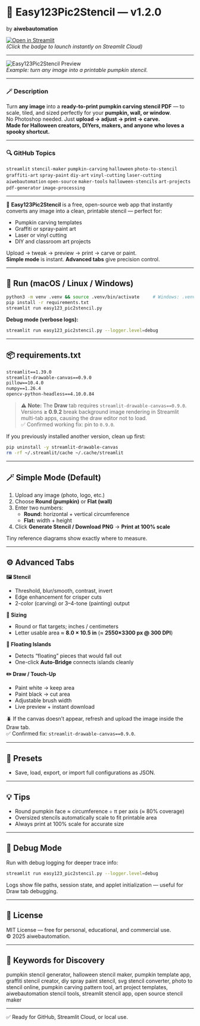 # 🎃 Easy123Pic2Stencil — v1.2.0  
by **aiwebautomation**  

[![Open in Streamlit](https://static.streamlit.io/badges/streamlit_badge_black_white.svg)](https://share.streamlit.io/aiwebautomation/easy123pic2stencil)  
*(Click the badge to launch instantly on Streamlit Cloud)*  

---

![Easy123Pic2Stencil Preview](https://raw.githubusercontent.com/aiwebautomation/Easy123Pic2Stencil/main/docs/cover_screenshot.png)  
*Example: turn any image into a printable pumpkin stencil.*

---

### 🪄 Description

Turn **any image** into a **ready-to-print pumpkin carving stencil PDF** — to scale, tiled, and sized perfectly for your **pumpkin, wall, or window**.  
No Photoshop needed. Just **upload → adjust → print → carve.**  
**Made for Halloween creators, DIYers, makers, and anyone who loves a spooky shortcut.**

---

### 🔍 GitHub Topics
`streamlit` `stencil-maker` `pumpkin-carving` `halloween` `photo-to-stencil` `graffiti-art` `spray-paint` `diy-art` `vinyl-cutting` `laser-cutting` `aiwebautomation` `open-source` `maker-tools` `halloween-stencils` `art-projects` `pdf-generator` `image-processing`

---

🎃 **Easy123Pic2Stencil** is a free, open-source web app that instantly converts any image into a clean, printable stencil — perfect for:
- Pumpkin carving templates  
- Graffiti or spray-paint art  
- Laser or vinyl cutting  
- DIY and classroom art projects  

Upload → tweak → preview → print → carve or paint.  
**Simple mode** is instant. **Advanced tabs** give precision control.

---

## 🧩 Run (macOS / Linux / Windows)

```bash
python3 -m venv .venv && source .venv/bin/activate     # Windows: .venv\Scripts\activate
pip install -r requirements.txt
streamlit run easy123_pic2stencil.py
```

**Debug mode (verbose logs):**
```bash
streamlit run easy123_pic2stencil.py --logger.level=debug
```

---

## 📦 requirements.txt

```txt
streamlit==1.39.0
streamlit-drawable-canvas==0.9.0
pillow==10.4.0
numpy==1.26.4
opencv-python-headless==4.10.0.84
```

> ⚠️ **Note:** The **Draw** tab requires `streamlit-drawable-canvas==0.9.0`.  
> Versions **≥ 0.9.2** break background image rendering in Streamlit multi-tab apps, causing the draw editor not to load.  
> ✅ Confirmed working fix: pin to `0.9.0`.

If you previously installed another version, clean up first:

```bash
pip uninstall -y streamlit-drawable-canvas
rm -rf ~/.streamlit/cache ~/.cache/streamlit
```

---

## 🪄 Simple Mode (Default)

1. Upload any image (photo, logo, etc.)  
2. Choose **Round (pumpkin)** or **Flat (wall)**  
3. Enter two numbers:  
   - **Round:** horizontal + vertical circumference  
   - **Flat:** width + height  
4. Click **Generate Stencil / Download PNG** → **Print at 100% scale**

Tiny reference diagrams show exactly where to measure.

---

## ⚙️ Advanced Tabs

**🖼️ Stencil**  
- Threshold, blur/smooth, contrast, invert  
- Edge enhancement for crisper cuts  
- 2-color (carving) or 3–4-tone (painting) output  

**📏 Sizing**  
- Round or flat targets; inches / centimeters  
- Letter usable area ≈ **8.0 × 10.5 in** (≈ **2550×3300 px @ 300 DPI**)  

**🧱 Floating Islands**  
- Detects “floating” pieces that would fall out  
- One-click **Auto-Bridge** connects islands cleanly  

**✏️ Draw / Touch-Up**  
- Paint white → keep area  
- Paint black → cut area  
- Adjustable brush width  
- Live preview + instant download  

🪲 If the canvas doesn’t appear, refresh and upload the image inside the Draw tab.  
✅ Confirmed fix: `streamlit-drawable-canvas==0.9.0`.

---

## 💾 Presets

- Save, load, export, or import full configurations as JSON.

---

## 💡 Tips

- Round pumpkin face ≈ circumference ÷ π per axis (≈ 80% coverage)  
- Oversized stencils automatically scale to fit printable area  
- Always print at 100% scale for accurate size

---

## 🧪 Debug Mode

Run with debug logging for deeper trace info:

```bash
streamlit run easy123_pic2stencil.py --logger.level=debug
```

Logs show file paths, session state, and applet initialization — useful for Draw tab debugging.

---

## 📜 License

MIT License — free for personal, educational, and commercial use.  
© 2025 aiwebautomation.

---

## 🧠 Keywords for Discovery

pumpkin stencil generator, halloween stencil maker, pumpkin template app, graffiti stencil creator, diy spray paint stencil, svg stencil converter, photo to stencil online, pumpkin carving pattern tool, art project templates, aiwebautomation stencil tools, streamlit stencil app, open source stencil maker

---

✅ Ready for GitHub, Streamlit Cloud, or local use.
